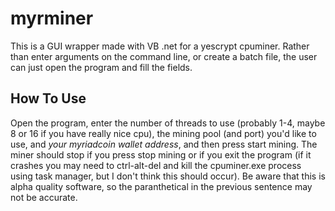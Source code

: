 # myrminer
This is a GUI wrapper made with VB .net for a yescrypt cpuminer. 
Rather than enter arguments on the command line, or create a batch file, the user can just open the program and fill the fields.

## How To Use
Open the program, enter the number of threads to use (probably 1-4, maybe 8 or 16 if you have really nice cpu), 
the mining pool (and port) you'd like to use, and *your myriadcoin wallet address*, and then press start mining. 
The miner should stop if you press stop mining or if you exit the program 
(if it crashes you may need to ctrl-alt-del and kill the cpuminer.exe process using task manager, but I don't think this should occur). 
Be aware that this is alpha quality software, so the paranthetical in the previous sentence may not be accurate.
